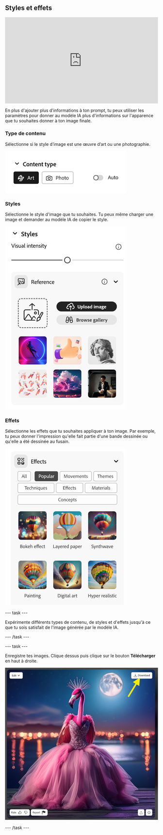 ## Styles et effets

<html>
  <div style="position: relative; overflow: hidden; padding-top: 56.25%;">
    <iframe style="position: absolute; top: 0; left: 0; right: 0; width: 100%; height: 100%; border: none;" src="https://www.youtube.com/embed/AXQFcthUIMY?rel=0&cc_load_policy=1" allowfullscreen allow="accelerometer; autoplay; clipboard-write; encrypted-media; gyroscope; picture-in-picture; web-share"></iframe>
  </div>
</html>

En plus d'ajouter plus d'informations à ton prompt, tu peux utiliser les paramètres pour donner au modèle IA plus d'informations sur l'apparence que tu souhaites donner à ton image finale.

### Type de contenu

Sélectionne si le style d’image est une œuvre d’art ou une photographie.

![Différents types de contenu - art et photo](images/content-type.png)

### Styles

Sélectionne le style d'image que tu souhaites. Tu peux même charger une image et demander au modèle IA de copier le style.

![Une liste de différents styles d'images à sélectionner](images/styles.png)

### Effets

Sélectionne les effets que tu souhaites appliquer à ton image. Par exemple, tu peux donner l'impression qu'elle fait partie d'une bande dessinée ou qu'elle a été dessinée au fusain.

![Une liste de différents effets d'image à sélectionner](images/effects.png)

\--- task ---

Expérimente différents types de contenu, de styles et d'effets jusqu'à ce que tu sois satisfait de l'image générée par le modèle IA.

\--- /task ---

\--- task ---

Enregistre tes images. Clique dessus puis clique sur le bouton **Télécharger** en haut à droite.

![Image stylisée d'un flamant rose en robe de bal avec une flèche jaune vers un bouton de téléchargement en haut à droite de l'image.](images/final-image.png)

\--- /task ---
